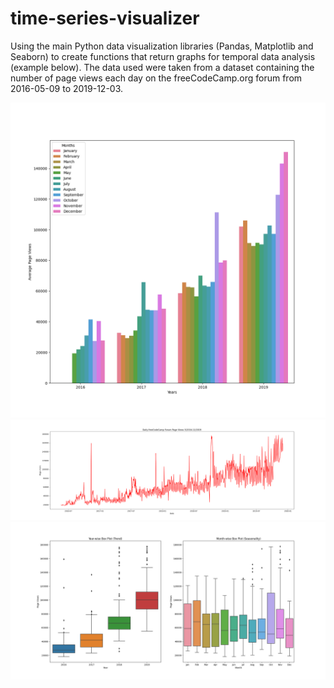 # time-series-visualizer
Using the main Python data visualization libraries (Pandas, Matplotlib and Seaborn) to create functions that return graphs for temporal data analysis (example below). The data used were taken from a dataset containing the number of page views each day on the freeCodeCamp.org forum from 2016-05-09 to 2019-12-03.

![alt text](https://github.com/Lucas-a-pereira/time-series-visualizer/blob/main/plots/bar_plot.png?raw=true) 
![alt text](https://github.com/Lucas-a-pereira/time-series-visualizer/blob/main/plots/line_plot.png?raw=true)
![alt text](https://github.com/Lucas-a-pereira/time-series-visualizer/blob/main/plots/box_plot.png?raw=true)
